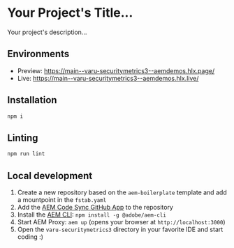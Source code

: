 # Your Project's Title...
Your project's description...

## Environments
- Preview: https://main--varu-securitymetrics3--aemdemos.hlx.page/
- Live: https://main--varu-securitymetrics3--aemdemos.hlx.live/

## Installation

```sh
npm i
```

## Linting

```sh
npm run lint
```

## Local development

1. Create a new repository based on the `aem-boilerplate` template and add a mountpoint in the `fstab.yaml`
1. Add the [AEM Code Sync GitHub App](https://github.com/apps/aem-code-sync) to the repository
1. Install the [AEM CLI](https://github.com/adobe/helix-cli): `npm install -g @adobe/aem-cli`
1. Start AEM Proxy: `aem up` (opens your browser at `http://localhost:3000`)
1. Open the `varu-securitymetrics3` directory in your favorite IDE and start coding :)
